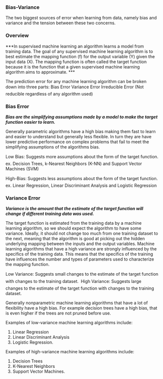 ### Bias-Variance
The two biggest sources of error when learning from data, namely bias and variance and the tension between these two concerns.

### Overview
***In supervised machine learning an algorithm learns a model from training data. The goal of any supervised machine learning algorithm is to best estimate the mapping function (f) for the output variable (Y) given the input data (X). The mapping function is often called the target function because it is the function that a given supervised machine learning algorithm aims to approximate. ***

The prediction error for any machine learning algorithm can be broken down into three parts:
Bias Error
Variance Error
Irreducible Error (Not reducible regardless of any algorithm used)

### Bias Error
***Bias are the simplifying assumptions made by a model to make the target function easier to learn.*** 

Generally parametric algorithms have a high bias making them fast to learn and easier to understand but generally less flexible. In turn they are have lower predictive performance on complex problems that fail to meet the simplifying assumptions of the algorithms bias.

Low Bias: Suggests more assumptions about the form of the target function. ex. Decision Trees, k-Nearest Neighbors (K-NN) and Support Vector Machines (SVM)

High-Bias: Suggests less assumptions about the form of the target function. ex. Linear Regression, Linear Discriminant Analysis and Logistic Regression

### Variance Error
***Variance is the amount that the estimate of the target function will change if different training data was used.*** 

The target function is estimated from the training data by a machine learning algorithm, so we should expect the algorithm to have some variance. Ideally, it should not change too much from one training dataset to the next, meaning that the algorithm is good at picking out the hidden underlying mapping between the inputs and the output variables. Machine learning algorithms that have a high variance are strongly influenced by the specifics of the training data. This means that the specifics of the training have influences the number and types of parameters used to characterize the mapping function.

Low Variance: Suggests small changes to the estimate of the target function with changes to the training dataset.

High Variance: Suggests large changes to the estimate of the target function with changes to the training dataset.

Generally nonparametric machine learning algorithms that have a lot of flexibility have a high bias. 
For example decision trees have a high bias, that is even higher if the trees are not pruned before use. 

Examples of low-variance machine learning algorithms include: 
1. Linear Regression
2. Linear Discriminant Analysis 
3. Logistic Regression. 

Examples of high-variance machine learning algorithms include: 
1. Decision Trees
2. K-Nearest Neighbors
3. Support Vector Machines.